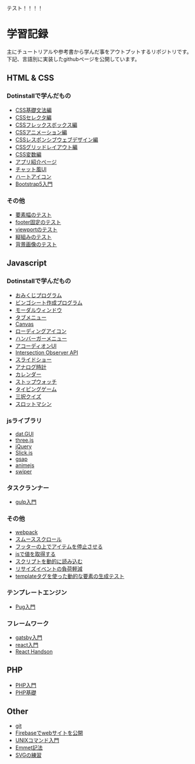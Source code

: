
<html lang="ja">
  <head>
    <meta charset="UTF-8"/>
    <meta http-equiv="X-UA-Compatible" content="IE=edge"/>
    <meta name="viewport" content="width=device-width, initial-scale=1.0"/>
  </head>
  <body> 
    <p>テスト！！！！</p>
    <h1>学習記録</h1>
    <p>主にチュートリアルや参考書から学んだ事をアウトプットするリポジトリです。<br>下記、言語別に実装したgithubページを公開しています。</p>
    <h2>HTML & CSS</h2>
    <h3>Dotinstallで学んだもの</h3>
    <ul> 
      <li><a href="https://takashitanaka.github.io/practice/css/dotinstall/css-basic/css-basic.html">CSS基礎文法編</a></li>
      <li><a href="https://takashitanaka.github.io/practice/css/dotinstall/css-selector/css-selector.html">CSSセレクタ編</a></li>
      <li><a href="https://takashitanaka.github.io/practice/css/dotinstall/css-flexbox/css-flexbox-main.html">CSSフレックスボックス編</a></li>
      <li><a href="https://takashitanaka.github.io/practice/css/dotinstall/css-animation/css-animation-main.html">CSSアニメーション編</a></li>
      <li><a href="https://takashitanaka.github.io/practice/css/dotinstall/css-responsive/index.html">CSSレスポンシブウェブデザイン編</a></li>
      <li><a href="https://takashitanaka.github.io/practice/css/dotinstall/css-gridLayout/">CSSグリッドレイアウト編</a></li>
      <li><a href="https://takashitanaka.github.io/practice/css/dotinstall/css-variables/index.html">CSS変数編</a></li>
      <li><a href="https://takashitanaka.github.io/practice/css/dotinstall/css-website/index.html">アプリ紹介ページ</a></li>
      <li><a href="https://takashitanaka.github.io/practice/css/dotinstall/chat-ui/chat-ui.html">チャット風UI</a></li>
      <li><a href="https://takashitanaka.github.io/practice/css/dotinstall/heart-icon/heart-icon.html">ハートアイコン</a></li>
      <li><a href="https://takashitanaka.github.io/practice/css/dotinstall/bootstrap5/index.html">Bootstrap5入門</a></li>
    </ul>
    <h3>その他</h3>
    <ul> 
      <li><a href="https://takashitanaka.github.io/practice/css/container-test/index.html">要素幅のテスト</a></li>
      <li><a href="https://takashitanaka.github.io/practice/css/footer-bottom/index.html">footer固定のテスト</a></li>
      <li><a href="https://takashitanaka.github.io/practice/html/viewport/index.html">viewportのテスト</a></li>
      <li><a href="https://takashitanaka.github.io/practice/css/vertical-typo/index.html">縦組みのテスト</a></li>
      <li><a href="https://takashitanaka.github.io/practice/css/cover-image/index.html">背景画像のテスト</a></li>
    </ul>
    <h2>Javascript</h2>
    <h3>Dotinstallで学んだもの</h3>
    <ul>
      <li><a href="https://takashitanaka.github.io/practice/js/dotinstall/omikuji/omikuji.html">おみくじプログラム</a></li>
      <li><a href="https://takashitanaka.github.io/practice/js/dotinstall/bingo/bingo.html">ビンゴシート作成プログラム</a></li>
      <li><a href="https://takashitanaka.github.io/practice/js/dotinstall/modalWindow/modalWindow.html">モーダルウィンドウ</a></li>
      <li><a href="https://takashitanaka.github.io/practice/js/dotinstall/tab/tab.html">タブメニュー</a></li>
      <li><a href="https://takashitanaka.github.io/practice/js/dotinstall/canvas/canvas.html">Canvas</a></li>
      <li><a href="https://takashitanaka.github.io/practice/js/dotinstall/loadingIcon/loadingIcon.html">ローディングアイコン</a></li>
      <li><a href="https://takashitanaka.github.io/practice/js/dotinstall/humbergerMenu/index.html">ハンバーガーメニュー</a></li>
      <li><a href="https://takashitanaka.github.io/practice/js/dotinstall/accordion/index.html">アコーディオンUI</a></li>
      <li><a href="https://takashitanaka.github.io/practice/js/dotinstall/intersectionObserverAPI/index.html">Intersection Observer API</a></li>
      <li><a href="https://takashitanaka.github.io/practice/js/dotinstall/slideShow/index.html">スライドショー</a></li>
      <li><a href="https://takashitanaka.github.io/practice/js/dotinstall/analogClock/index.html">アナログ時計</a></li>
      <li><a href="https://takashitanaka.github.io/practice/js/dotinstall/calendar/index.html">カレンダー</a></li>
      <li><a href="https://takashitanaka.github.io/practice/js/dotinstall/stopWatch/index.html">ストップウォッチ</a></li>
      <li><a href="https://takashitanaka.github.io/practice/js/dotinstall/typing/index.html">タイピングゲーム</a></li>
      <li><a href="https://takashitanaka.github.io/practice/js/dotinstall/quiz/index.html">三択クイズ</a></li>
      <li><a href="https://takashitanaka.github.io/practice/js/dotinstall/slot/index.html">スロットマシン</a></li>
    </ul>
    <h3>jsライブラリ</h3>
    <ul>
      <li><a href="https://takashitanaka.github.io/practice/js/library/datGUI/index.html">dat.GUI</a></li>
      <li><a href="https://takashitanaka.github.io/practice/js/library/threejs/index.html">three.js</a></li>
      <li><a href="https://takashitanaka.github.io/practice/js/library/jquery/index.html">jQuery</a></li>
      <li><a href="https://takashitanaka.github.io/practice/js/library/slickjs/index.html">Slick.js</a></li>
      <li><a href="https://takashitanaka.github.io/practice/js/library/gsap/">gsap</a></li>
      <li><a href="https://takashitanaka.github.io/practice/js/library/animeJs/index.html">animejs</a></li>
      <li><a href="https://takashitanaka.github.io/practice/js/library/swiper/index.html">swiper</a></li>
    </ul>
    <h3>タスクランナー</h3>
    <ul>
      <li><a href="https://takashitanaka.github.io/practice/js/task-runner/gulp/index.html">gulp入門</a></li>
    </ul>
    <h3>その他</h3>
    <ul>
      <li><a href="https://takashitanaka.github.io/practice/js/webpack/index.html">webpack</a></li>
      <li><a href="https://takashitanaka.github.io/practice/js/smoothScroll/index.html">スムーススクロール</a></li>
      <li><a href="https://takashitanaka.github.io/practice/js/fixedItemAboveFooter/index.html">フッターの上でアイテムを停止させる</a></li>
      <li><a href="https://takashitanaka.github.io/practice/js/measurement-value/index.html">jsで値を取得する</a></li>
      <li><a href="https://takashitanaka.github.io/practice/js/scriptChange/index.html">スクリプトを動的に読み込む</a></li>
      <li><a href="https://takashitanaka.github.io/practice/js/reductionResizeEvent/">リサイズイベントの負荷軽減</a></li>
      <li><a href="https://takashitanaka.github.io/practice/js/template/index.html">templateタグを使った動的な要素の生成テスト</a></li>
    </ul>
    <h3>テンプレートエンジン</h3>
    <ul> 
      <li><a href="https://takashitanaka.github.io/practice/js/template-engine/pug/index.html">Pug入門</a></li>
    </ul>
    <h3>フレームワーク</h3>
    <ul> 
      <li><a href="https://takashitanaka.github.io/practice/js/frame-work/gatsbyTest/index.html">gatsby入門</a></li>
      <li><a href="https://takashitanaka.github.io/practice/js/frame-work/react/index.html">react入門</a></li>
      <li><a href="https://takashitanaka.github.io/practice/js/frame-work/react-handson/index.html">React Handson</a></li>
    </ul>
    <h2>PHP</h2>
    <ul>
      <li><a href="https://takashitanaka.github.io/practice/php/php-intro/">PHP入門</a></li>
      <li><a href="https://takashitanaka.github.io/practice/php/php-basic/">PHP基礎</a></li>
    </ul>
    <h2>Other</h2>
    <ul>
      <li><a href="https://takashitanaka.github.io/practice/other/git/">git</a></li>
      <li><a href="https://takashitanaka.github.io/practice/other/firebase/">Firebaseでwebサイトを公開</a></li>
      <li><a href="https://takashitanaka.github.io/practice/other/UNIX/">UNIXコマンド入門</a></li>
      <li><a href="https://takashitanaka.github.io/practice/other/emmet/">Emmet記法</a></li>
      <li><a href="https://takashitanaka.github.io/practice/other/svg/">SVGの練習</a></li>
    </ul>
  </body>
</html>